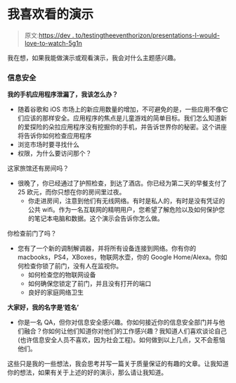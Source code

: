 # 我喜欢看的演示

> 原文:[https://dev . to/testingtheeventhorizon/presentations-I-would-love-to-watch-5g1n](https://dev.to/testingtheeventhorizon/presentations-i-would-love-to-watch-5g1n)

我在想，如果我能做演示或观看演示，我会对什么主题感兴趣。

### [](#information-security)信息安全

**我的手机应用程序泄漏了，我该怎么办？**

*   随着谷歌和 iOS 市场上的新应用数量的增加，不可避免的是，一些应用不像它们应该的那样安全。应用程序的焦点是儿童游戏的简单目标。我们怎么知道新的爱探险的朵拉应用程序没有挖掘你的手机，并告诉世界你的秘密。这个讲座将告诉你如何检查应用程序
*   浏览市场时要寻找什么
*   权限，为什么要访问那个？

这家旅馆还有房间吗？

*   很晚了，你已经通过了护照检查，到达了酒店。你已经为第二天的早餐支付了 25 欧元，而你只想在你的房间里过夜。
    *   你走进房间，注意到他们有无线网络。有时是私人的，有时是没有凭证的公共 wifi。作为一名互联网的精明用户，您希望了解危险以及如何保护您的笔记本电脑和数据。这个演示会告诉你怎么做。

你检查前门了吗？

*   您有了一个新的调制解调器，并将所有设备连接到网络。你有你的 macbooks，PS4，XBoxes，物联网水壶，你的 Google Home/Alexa。你如何检查你锁了前门，没有人在监视你。
    *   如何检查您的物联网设备
    *   如何确保您锁定了前门，并且没有打开的端口
    *   良好的家庭网络卫生

**大家好，我的名字是‘姓名’**

*   你是一名 QA，但你对信息安全感兴趣。你如何接近你的信息安全部门并与他们融合？你如何让他们知道你对他们的工作感兴趣？我知道人们喜欢谈论自己(也许信息安全人员不喜欢，因为社会工程)。如何做到以上几点，又不会惹恼他们。

这些只是我的一些想法，我会思考并写一篇关于质量保证的有趣的文章。让我知道你的想法，如果有关于上述的好的演示，那么请让我知道。
